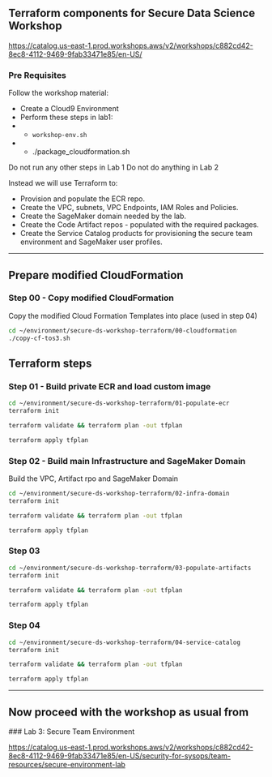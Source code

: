 ## Terraform components for Secure Data Science Workshop

https://catalog.us-east-1.prod.workshops.aws/v2/workshops/c882cd42-8ec8-4112-9469-9fab33471e85/en-US/



### Pre Requisites

Follow the workshop material: 

* Create a Cloud9 Environment
* Perform these steps in lab1:
* * `workshop-env.sh`
* * ./package_cloudformation.sh 
  

Do not run any other steps in Lab 1 
Do not do anything in Lab 2

Instead we will use Terraform to:

* Provision and populate the ECR repo.
* Create the VPC, subnets, VPC Endpoints, IAM Roles and Policies.
* Create the SageMaker domain needed by the lab.
* Create the Code Artifact repos - populated with the required packages.
* Create the Service Catalog products for provisioning the secure team environment and SageMaker user profiles.

----

## Prepare modified CloudFormation

### Step 00 - Copy modified CloudFormation

Copy the modified Cloud Formation Templates into place (used in step 04) 

```bash
cd ~/environment/secure-ds-workshop-terraform/00-cloudformation
./copy-cf-tos3.sh
```

## Terraform steps

### Step 01 - Build private ECR and load custom image

```bash
cd ~/environment/secure-ds-workshop-terraform/01-populate-ecr
terraform init
```
```bash
terraform validate && terraform plan -out tfplan 
```
```bash
terraform apply tfplan
```


### Step 02 - Build main Infrastructure and SageMaker Domain

Build the VPC, Artifact rpo and SageMaker Domain

```bash
cd ~/environment/secure-ds-workshop-terraform/02-infra-domain
terraform init
```
```bash
terraform validate && terraform plan -out tfplan 
```
```bash
terraform apply tfplan
```



### Step 03
```bash
cd ~/environment/secure-ds-workshop-terraform/03-populate-artifacts
terraform init
```
```bash
terraform validate && terraform plan -out tfplan 
```
```bash
terraform apply tfplan
```


### Step 04

```bash
cd ~/environment/secure-ds-workshop-terraform/04-service-catalog
terraform init
```
```bash
terraform validate && terraform plan -out tfplan 
```
```bash
terraform apply tfplan
```

-----

## Now proceed with the workshop as usual from 

### Lab 3: Secure Team Environment

https://catalog.us-east-1.prod.workshops.aws/v2/workshops/c882cd42-8ec8-4112-9469-9fab33471e85/en-US/security-for-sysops/team-resources/secure-environment-lab



